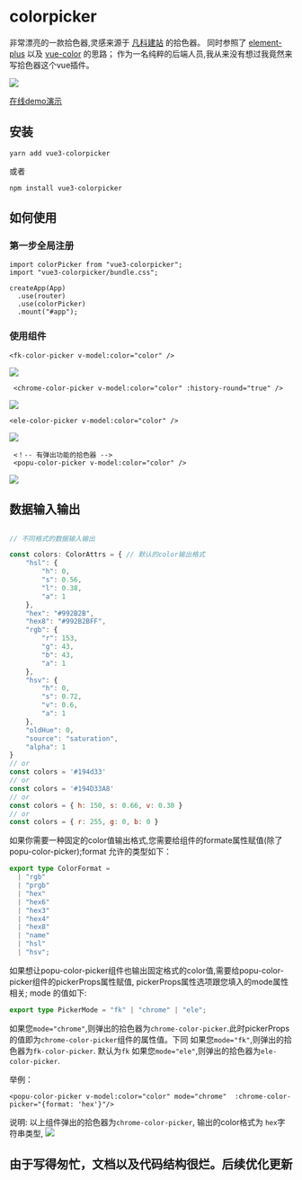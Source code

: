# colorpicker
非常漂亮的一款拾色器,灵感来源于 [凡科建站](https://fkw.com/) 的拾色器。
同时参照了 [element-plus](https://element-plus.org/#/zh-CN/component/color-picker) 以及 [vue-color](https://github.com/xiaokaike/vue-color) 的思路；
作为一名纯粹的后端人员,我从来没有想过我竟然来写拾色器这个vue插件。

![](.\public\1.png)

[在线demo演示](https://aesoper101.github.io/vue3-colorpicker/)

## 安装
```
yarn add vue3-colorpicker 
```

或者

```
npm install vue3-colorpicker 
```

## 如何使用

### 第一步全局注册

```
import colorPicker from "vue3-colorpicker";
import "vue3-colorpicker/bundle.css";

createApp(App)
  .use(router)
  .use(colorPicker)
  .mount("#app");
```

### 使用组件
```vue
<fk-color-picker v-model:color="color" />
```

![](.\public\2.png)

```vue
 <chrome-color-picker v-model:color="color" :history-round="true" />
```
![](.\public\3.png)

```vue
<ele-color-picker v-model:color="color" />
```
![](.\public\4.png)

```
 <！-- 有弹出功能的拾色器 -->
 <popu-color-picker v-model:color="color" />
```
![](.\public\5.png)


## 数据输入输出
```js

// 不同格式的数据输入输出

const colors: ColorAttrs = { // 默认的color输出格式
    "hsl": {
        "h": 0,
        "s": 0.56,
        "l": 0.38,
        "a": 1
    },
    "hex": "#992B2B",
    "hex8": "#992B2BFF",
    "rgb": {
        "r": 153,
        "g": 43,
        "b": 43,
        "a": 1
    },
    "hsv": {
        "h": 0,
        "s": 0.72,
        "v": 0.6,
        "a": 1
    },
    "oldHue": 0,
    "source": "saturation",
    "alpha": 1
}
// or
const colors = '#194d33'
// or
const colors = '#194D33A8'
// or 
const colors = { h: 150, s: 0.66, v: 0.30 }
// or 
const colors = { r: 255, g: 0, b: 0 }

```

如果你需要一种固定的color值输出格式,您需要给组件的formate属性赋值(除了popu-color-picker);format 允许的类型如下：
```typescript
export type ColorFormat =
  | "rgb"
  | "prgb"
  | "hex"
  | "hex6"
  | "hex3"
  | "hex4"
  | "hex8"
  | "name"
  | "hsl"
  | "hsv";
```
如果想让popu-color-picker组件也输出固定格式的color值,需要给popu-color-picker组件的pickerProps属性赋值, pickerProps属性选项跟您填入的mode属性相关;
mode 的值如下:
```typescript
export type PickerMode = "fk" | "chrome" | "ele";
```
如果您`mode="chrome"`,则弹出的拾色器为`chrome-color-picker`.此时pickerProps的值即为`chrome-color-picker`组件的属性值。下同
如果您`mode="fk"`,则弹出的拾色器为`fk-color-picker`. 默认为`fk`
如果您`mode="ele"`,则弹出的拾色器为`ele-color-picker`.

举例：
```vue
<popu-color-picker v-model:color="color" mode="chrome"  :chrome-color-picker="{format: 'hex'}"/>
```
说明: 以上组件弹出的拾色器为`chrome-color-picker`, 输出的color格式为 `hex`字符串类型,
![](.\public\6.png)


## 由于写得匆忙，文档以及代码结构很烂。后续优化更新